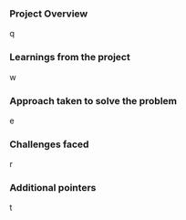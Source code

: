 ### Project Overview

 q


### Learnings from the project

 w


### Approach taken to solve the problem

 e


### Challenges faced

 r


### Additional pointers

 t



